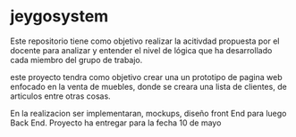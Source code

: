 # jeygosystem


Este repositorio tiene como objetivo realizar la acitivdad propuesta por el docente para analizar y entender el nivel de lógica que ha desarrollado cada miembro del grupo de trabajo.

este proyecto tendra como objetivo crear una un prototipo de pagina web enfocado en la venta de muebles, donde se creara una lista de clientes, de articulos entre otras cosas.

En la realizacion ser implementaran, mockups, diseño front End para luego Back End. Proyecto ha entregar para la fecha 10 de mayo
